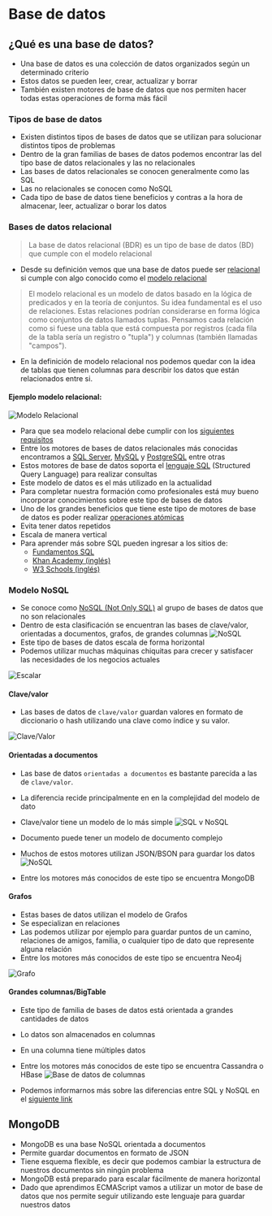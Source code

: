 # Base de datos

## ¿Qué es una base de datos?
* Una base de datos es una colección de datos organizados según un determinado criterio
* Estos datos se pueden leer, crear, actualizar y borrar
* También existen motores de base de datos que nos permiten hacer todas estas operaciones de forma más fácil

### Tipos de base de datos
* Existen distintos tipos de bases de datos que se utilizan para solucionar distintos tipos de problemas
* Dentro de la gran familias de bases de datos podemos encontrar las del tipo base de datos relacionales y las no relacionales
* Las bases de datos relacionales se conocen generalmente como las SQL
* Las no relacionales se conocen como NoSQL
* Cada tipo de base de datos tiene beneficios y contras a la hora de almacenar, leer, actualizar o borar los datos

### Bases de datos relacional
> La base de datos relacional (BDR) es un tipo de base de datos (BD) que cumple con el modelo relacional

* Desde su definición vemos que una base de datos puede ser [relacional](https://es.wikipedia.org/wiki/Base_de_datos_relacional) si cumple con algo conocido como el [modelo relacional](https://es.wikipedia.org/wiki/Modelo_relacional)

> El modelo relacional es un modelo de datos basado en la lógica de predicados y en la teoría de conjuntos. Su idea fundamental es el uso de relaciones. Estas relaciones podrían considerarse en forma lógica como conjuntos de datos llamados tuplas. Pensamos cada relación como si fuese una tabla que está compuesta por registros (cada fila de la tabla sería un registro o "tupla") y columnas (también llamadas "campos").

* En la definición de modelo relacional nos podemos quedar con la idea de tablas que tienen columnas para describir los datos que están relacionados entre si.
#### Ejemplo modelo relacional:
![Modelo Relacional](https://github.com/nisnardi/comunidad-it-js/raw/master/assets/db/modelo-relacional.jpg)

* Para que sea modelo relacional debe cumplir con los [siguientes requisitos](https://es.wikipedia.org/wiki/12_reglas_de_Codd)
* Entre los motores de bases de datos relacionales más conocidas encontramos a [SQL Server](https://www.microsoft.com/es-es/sql-server/sql-server-2016), [MySQL](https://www.mysql.com/) y [PostgreSQL](https://www.postgresql.org/) entre otras
* Estos motores de base de datos soporta el [lenguaje SQL](https://es.wikipedia.org/wiki/SQL) (Structured Query Language) para realizar consultas
* Este modelo de datos es el más utilizado en la actualidad
* Para completar nuestra formación como profesionales está muy bueno incorporar conocimientos sobre este tipo de bases de datos
* Uno de los grandes beneficios que tiene este tipo de motores de base de datos es poder realizar [operaciones atómicas](https://es.wikipedia.org/wiki/Atomicidad)
* Evita tener datos repetidos
* Escala de manera vertical
* Para aprender más sobre SQL pueden ingresar a los sitios de:
  * [Fundamentos SQL](http://pedrobeltrancanessa-biblioteca.weebly.com/uploads/1/2/4/0/12405072/fundamentos_de_sql_3edi_oppel.pdf)
  * [Khan Academy (inglés)](https://www.khanacademy.org/computing/computer-programming/sql)
  * [W3 Schools (inglés)](https://www.w3schools.com/sql/)

### Modelo NoSQL
* Se conoce como [NoSQL (Not Only SQL)](https://es.wikipedia.org/wiki/NoSQL) al grupo de bases de datos que no son relacionales
* Dentro de esta clasificación se encuentran las bases de clave/valor, orientadas a documentos, grafos, de grandes columnas
![NoSQL](https://github.com/nisnardi/comunidad-it-js/blob/master/assets/db/nosql.png)
* Este tipo de bases de datos escala de forma horizontal
* Podemos utilizar muchas máquinas chiquitas para crecer y satisfacer las necesidades de los negocios actuales

![Escalar](https://github.com/nisnardi/comunidad-it-js/raw/master/assets/db/escalar.png)

#### Clave/valor
* Las bases de datos de `clave/valor` guardan valores en formato de diccionario o hash utilizando una clave como índice y su valor.

![Clave/Valor](https://github.com/nisnardi/comunidad-it-js/raw/master/assets/db/key-value.png)

#### Orientadas a documentos
* Las base de datos `orientadas a documentos` es bastante parecída a las de `clave/valor`.
* La diferencia recide principalmente en en la complejidad del modelo de dato
* Clave/valor tiene un modelo de lo más simple
![SQL v NoSQL](https://github.com/nisnardi/comunidad-it-js/raw/master/assets/db/SQLvsNoSQL.png)

* Documento puede tener un modelo de documento complejo
* Muchos de estos motores utilizan JSON/BSON para guardar los datos
![NoSQL](https://github.com/nisnardi/comunidad-it-js/raw/master/assets/db/document.svg?sanitize=true)
* Entre los motores más conocidos de este tipo se encuentra MongoDB

#### Grafos
* Estas bases de datos utilizan el modelo de Grafos
* Se especializan en relaciones
* Las podemos utilizar por ejemplo para guardar puntos de un camino, relaciones de amigos, familia, o cualquier tipo de dato que represente alguna relación
* Entre los motores más conocidos de este tipo se encuentra Neo4j

![Grafo](https://github.com/nisnardi/comunidad-it-js/raw/master/assets/db/graph.png)

#### Grandes columnas/BigTable
* Este tipo de familia de bases de datos está orientada a grandes cantidades de datos
* Lo datos son almacenados en columnas
* En una columna tiene múltiples datos
* Entre los motores más conocidos de este tipo se encuentra Cassandra o HBase
![Base de datos de columnas](https://github.com/nisnardi/comunidad-it-js/raw/master/assets/db/column-oriented-database.jpg)

* Podemos informarnos más sobre las diferencias entre SQL y NoSQL en el [siguiente link](https://blog.pandorafms.org/es/nosql-vs-sql-diferencias-y-cuando-elegir-cada-una/)

## MongoDB
* MongoDB es una base NoSQL orientada a documentos
* Permite guardar documentos en formato de JSON
* Tiene esquema flexible, es decir que podemos cambiar la estructura de nuestros documentos sin ningún problema
* MongoDB está preparado para escalar fácilmente de manera horizontal
* Dado que aprendimos ECMAScript vamos a utilizar un motor de base de datos que nos permite seguir utilizando este lenguaje para guardar nuestros datos